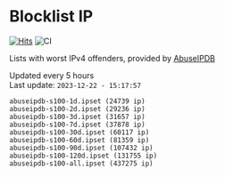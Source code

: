 # Blocklist IP

[![Hits](https://hits.seeyoufarm.com/api/count/incr/badge.svg?url=https%3A%2F%2Fgithub.com%2Fborestad%2Fblocklist-ip%2F&count_bg=%2379C83D&title_bg=%23555555&icon=&icon_color=%23E7E7E7&title=hits&edge_flat=false)](https://hits.seeyoufarm.com)  ![CI](https://img.shields.io/github/workflow/status/borestad/blocklist-ip/CI?style=flat-square)

Lists with worst IPv4 offenders, provided by [AbuseIPDB](https://www.abuseipdb.com/)

<!-- FOOTER-PLACEHOLDER -->
Updated every 5 hours<br>
Last update: `2023-12-22 - 15:17:57`
```
abuseipdb-s100-1d.ipset (24739 ip)
abuseipdb-s100-2d.ipset (29236 ip)
abuseipdb-s100-3d.ipset (31657 ip)
abuseipdb-s100-7d.ipset (37878 ip)
abuseipdb-s100-30d.ipset (60117 ip)
abuseipdb-s100-60d.ipset (81359 ip)
abuseipdb-s100-90d.ipset (107432 ip)
abuseipdb-s100-120d.ipset (131755 ip)
abuseipdb-s100-all.ipset (437275 ip)
```
